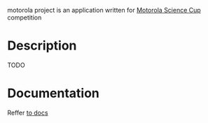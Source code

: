 motorola project is an application written for
[Motorola Science Cup](https://science-cup.pl/) competition

# Description

TODO

# Documentation

Reffer [to docs](./docs)
